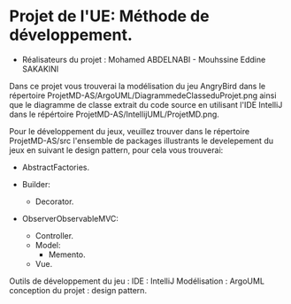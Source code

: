 # Projet de l'UE: Méthode de développement.

- Réalisateurs du projet : 
   Mohamed ABDELNABI - Mouhssine Eddine SAKAKINI


Dans ce projet vous trouverai la modélisation du jeu AngryBird dans le répertoire ProjetMD-AS/ArgoUML/DiagrammedeClasseduProjet.png ainsi que le diagramme de classe extrait du code source en utilisant l'IDE IntelliJ dans le répértoire ProjetMD-AS/IntellijUML/ProjetMD.png.

Pour le développement du jeux, veuillez trouver dans le répertoire ProjetMD-AS/src l'ensemble de packages illustrants le develepement du jeux en suivant le design pattern, pour cela vous trouverai: 
 - AbstractFactories.
 - Builder:
 	- Decorator.
 
 
 - ObserverObservableMVC:
 	- Controller.
 	- Model:
		- Memento.
 	- Vue.
 	
Outils de développement du jeu : 
	IDE : IntelliJ
	Modélisation : ArgoUML
	conception du projet : design pattern.
